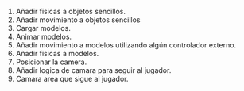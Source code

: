 1. Añadir fisicas a objetos sencillos.
2. Añadir movimiento a objetos sencillos
3. Cargar modelos.
4. Animar modelos.
5. Añadir movimiento a modelos utilizando algún controlador externo.
6. Añadir fisicas a modelos.
7. Posicionar la camera.
8. Añadir logica de camara para seguir al jugador.
9. Camara area que sigue al jugador.
